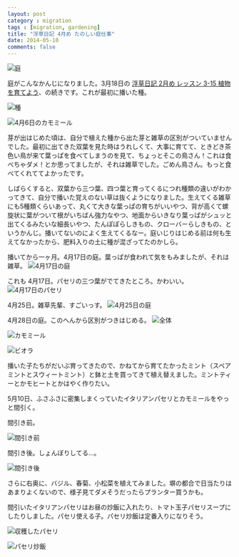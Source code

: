 ```yaml
---
layout: post
category : migration
tags : [migration, gardening]
title: "浮草日記 4月め たのしい庭仕事"
date: 2014-05-10
comments: false
---
```


![庭](https://lh6.googleusercontent.com/-fFnZ8ER5ce8/U27KUMaAMcI/AAAAAAACA0A/fKdDjp5ANqg/w620-h465-no/P1170065.JPG)

庭がこんなかんじになりました。3月18日の [浮草日記 2月め レッスン 3-15 植物を育てよう](/2014/03/29-gardening.html)、の続きです。これが最初に播いた種。

![種](https://lh3.googleusercontent.com/-3PvsnXh2Nus/U26ArwqaTAI/AAAAAAACAyk/wlBUUn_gDNI/w620-h465-no/P1160235.JPG)

![4月6日のカモミール](https://lh3.googleusercontent.com/-QtaRZuqpsow/U3BbwCMHivI/AAAAAAACA68/3XpHpHLTtZg/w620-h465-no/P1160583.JPG)

芽が出はじめた頃は、自分で植えた種から出た芽と雑草の区別がついていませんでした。最初に出てきた双葉を見た時はうれしくて、大事に育てて、ときどき茶色い鳥が来て葉っぱを食べてしまうのを見て、ちょっとそこの鳥さん！これは食べちゃダメ！とか思ってましたが、それは雑草でした。ごめん鳥さん。もっと食べてくれててよかったです。

しばらくすると、双葉から三つ葉、四つ葉と育ってくるにつれ種類の違いがわかってきて、自分で播いた覚えのない草は抜くようになりました。生えてくる雑草にも5種類くらいあって、丸くて大きな葉っぱの育ちがいいやつ、背が高くて螺旋状に葉がついて根がいちばん強力なやつ、地面からいきなり葉っぱがシュッと出てくるみたいな細長いやつ、たんぽぽらしきもの、クローバーらしきもの、というかんじ。播いてないのによく生えてくるなー。庭いじりはじめる前は何も生えてなかったから、肥料入りの土に種が混ざってたのかしら。


播いてから一ヶ月。4月17日の庭。葉っぱが食われて気をもみましたが、それは雑草。
![4月17日の庭](https://lh5.googleusercontent.com/-01lJE16iyTc/U3BOpTS8pmI/AAAAAAACA6w/FI_vmqyqvFU/w620-h465-no/14+-+2)

これも 4月17日。パセリの三つ葉がでてきたところ。かわいい。
![4月17日のパセリ](https://lh5.googleusercontent.com/-z1Z2dWxia00/U3BOpRLYSoI/AAAAAAACA6w/mO6JRq4Q52M/w620-h465-no/14+-+1)

4月25日。雑草先輩、すごいっす。
![4月25日の庭](https://lh3.googleusercontent.com/-2aj-wSYLecE/U3BbwHGFEJI/AAAAAAACA64/CalqKk12k3U/w620-h465-no/IMG_20140425_090039.jpg)

4月28日の庭。このへんから区別がつきはじめる。
![全体](https://lh3.googleusercontent.com/-IptKnUGhl_Q/U3BbwI9LqEI/AAAAAAACA64/NJ6pPmEiQGQ/w620-h465-no/IMG_9272.JPG)

![カモミール](https://lh4.googleusercontent.com/-XKzIkGNwY5o/U3BbwD_knMI/AAAAAAACA7M/ljV5HLkd4eo/w620-h465-no/IMG_9273.JPG)

![ビオラ](https://lh5.googleusercontent.com/-NGkNZzPrBvs/U3BbwDQNpYI/AAAAAAACA7M/owtj11TMckM/w620-h465-no/IMG_9274.JPG)

播いた子たちがだいぶ育ってきたので、かねてから育てたかったミント（スペアミントとスウィートミント）と鉢と土を買ってきて植え替えました。ミントティーとかモヒートとかはやく作りたい。

5月10日、ふさふさに密集しまくっていたイタリアンパセリとカモミールをやっと間引く。

間引き前。 

![間引き前](https://lh5.googleusercontent.com/-gbsTToNqNX8/U27KoRryDfI/AAAAAAACA0s/K9yiQi99gqw/w620-h465-no/P1170063.JPG)

間引き後。しょんぼりしてる…。

![間引き後](https://lh4.googleusercontent.com/-Gtjyfcu7idg/U27KRuG854I/AAAAAAACA0U/zGQJZ63BPxw/w620-h465-no/14+-+1)

さらに右奥に、バジル、春菊、小松菜を植えてみました。塀の都合で日当たりはあまりよくないので、様子見てダメそうだったらプランター買うかも。

間引いたイタリアンパセリはお昼の炒飯に入れたり、トマト玉子パセリスープにしたりしました。パセリ使える子。パセリ炒飯は定番入りになりそう。

![収穫したパセリ](https://lh6.googleusercontent.com/-3xbPGgfa9pg/U27KUG4odnI/AAAAAAACA0A/b6g1tMuU7l8/w620-h465-no/P1170068.JPG)

![パセリ炒飯](https://lh3.googleusercontent.com/-sB0rRv_dJYA/U3BeBu-RwQI/AAAAAAACA7s/S9XXRK81Wq0/w620-h465-no/14+-+1)